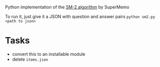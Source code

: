 Python implementation of the [SM-2 algorithm](http://www.supermemo.com/english/ol/sm2.htm) by SuperMemo

To run it, just give it a JSON with question and answer pairs
`python sm2.py <path to json>`


# Tasks

- convert this to an installable module
- delete `items.json`

